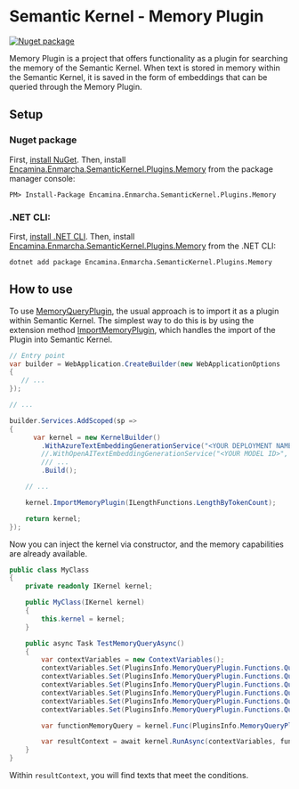 # Semantic Kernel - Memory Plugin

[![Nuget package](https://img.shields.io/nuget/v/Encamina.Enmarcha.SemanticKernel.Plugins.Memory)](https://www.nuget.org/packages/Encamina.Enmarcha.SemanticKernel.Plugins.Memory)

Memory Plugin is a project that offers functionality as a plugin for searching the memory of the Semantic Kernel. When text is stored in memory within the Semantic Kernel, it is saved in the form of embeddings that can be queried through the Memory Plugin.

## Setup

### Nuget package

First, [install NuGet](http://docs.nuget.org/docs/start-here/installing-nuget). Then, install [Encamina.Enmarcha.SemanticKernel.Plugins.Memory](https://www.nuget.org/packages/Encamina.Enmarcha.SemanticKernel.Plugins.Memory) from the package manager console:

    PM> Install-Package Encamina.Enmarcha.SemanticKernel.Plugins.Memory

### .NET CLI:

First, [install .NET CLI](https://learn.microsoft.com/en-us/dotnet/core/tools/). Then, install [Encamina.Enmarcha.SemanticKernel.Plugins.Memory](https://www.nuget.org/packages/Encamina.Enmarcha.SemanticKernel.Plugins.Memory) from the .NET CLI:

    dotnet add package Encamina.Enmarcha.SemanticKernel.Plugins.Memory

## How to use

To use [MemoryQueryPlugin](/Plugins/MemoryQueryPlugin.cs), the usual approach is to import it as a plugin within Semantic Kernel. The simplest way to do this is by using the extension method [ImportMemoryPlugin](/IKernelExtensions.cs), which handles the import of the Plugin into Semantic Kernel. 

```csharp
// Entry point
var builder = WebApplication.CreateBuilder(new WebApplicationOptions
{
   // ...
});

// ... 

builder.Services.AddScoped(sp =>
{
      var kernel = new KernelBuilder()
        .WithAzureTextEmbeddingGenerationService("<YOUR DEPLOYMENT NAME>", "<YOUR AZURE ENDPOINT>", "<YOUR API KEY>")
        //.WithOpenAITextEmbeddingGenerationService("<YOUR MODEL ID>", "<YOUR API KEY>")
        /// ...
        .Build();

    // ...

    kernel.ImportMemoryPlugin(ILengthFunctions.LengthByTokenCount);

    return kernel;
});
```

Now you can inject the kernel via constructor, and the memory capabilities are already available.

```csharp
public class MyClass
{
    private readonly IKernel kernel;

    public MyClass(IKernel kernel)
    {
        this.kernel = kernel;
    }

    public async Task TestMemoryQueryAsync()
    {
        var contextVariables = new ContextVariables();
        contextVariables.Set(PluginsInfo.MemoryQueryPlugin.Functions.QueryMemory.Parameters.Query, "What is the weather like in Madrid?");
        contextVariables.Set(PluginsInfo.MemoryQueryPlugin.Functions.QueryMemory.Parameters.CollectionsStr, "collection-1:collection-2");
        contextVariables.Set(PluginsInfo.MemoryQueryPlugin.Functions.QueryMemory.Parameters.CollectionSeparator, ":");
        contextVariables.Set(PluginsInfo.MemoryQueryPlugin.Functions.QueryMemory.Parameters.MinRelevance, "0.8");
        contextVariables.Set(PluginsInfo.MemoryQueryPlugin.Functions.QueryMemory.Parameters.ResponseTokenLimit, "1500");
        contextVariables.Set(PluginsInfo.MemoryQueryPlugin.Functions.QueryMemory.Parameters.ResultsLimit, "2");

        var functionMemoryQuery = kernel.Func(PluginsInfo.MemoryQueryPlugin.Name, PluginsInfo.MemoryQueryPlugin.Functions.QueryMemory.Name);

        var resultContext = await kernel.RunAsync(contextVariables, functionMemoryQuery);
    }
}
```
Within `resultContext`, you will find texts that meet the conditions.